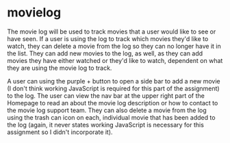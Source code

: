 # movielog
The movie log will be used to track movies that a user would like to see or have seen.  If a user is using the log to track which movies they'd like to watch, they can delete a movie from the log so they can no longer have it in the list.  They can add new movies to the log, as well, as they can add movies they have either watched or they'd like to watch, dependent on what they are using the movie log to track.

A user can using the purple + button to open a side bar to add a new movie (I don't think working JavaScript is required for this part of the assignment) to the log.  The user can view the nav bar at the upper right part of the Homepage to read an about the movie log description or how to contact to the movie log support team.  They can also delete a movie from the log using the trash can icon on each, individual movie that has been added to the log (again, it never states working JavaScript is necessary for this assignment so I didn't incorporate it).

